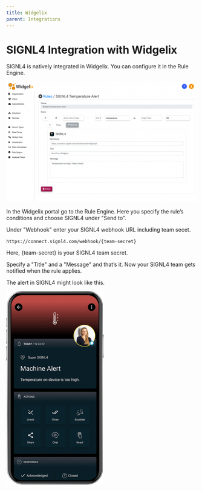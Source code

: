 ```yaml
---
title: Widgelix
parent: Integrations
---
```

# SIGNL4 Integration with Widgelix

SIGNL4 is natively integrated in Widgelix. You can configure it in the Rule Engine.

![widgelixCard](widgelix-card.png)

In the Widgelix portal go to the Rule Engine. Here you specify the rule’s conditions and choose SIGNL4 under "Send to".

Under "Webhook" enter your SIGNL4 webhook URL including team secet.

```
https://connect.signl4.com/webhook/{team-secret}
```

Here, {team-secret} is your SIGNL4 team secret.

Specify a "Title" and a "Message" and that’s it. Now your SIGNL4 team gets notified when the rule applies.

The alert in SIGNL4 might look like this.

![SIGNL4 Alert](signl4-iot.png)
